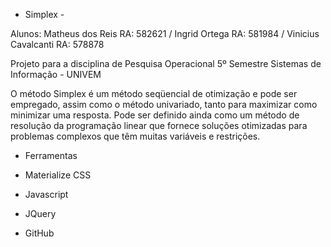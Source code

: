 - Simplex - 

Alunos: Matheus dos Reis RA: 582621   /   Ingrid Ortega RA: 581984  /   Vinicius Cavalcanti RA: 578878


Projeto para a disciplina de Pesquisa Operacional
5º Semestre Sistemas de Informação - UNIVEM

O método Simplex é um método seqüencial de otimização e pode ser empregado, assim como o método univariado, tanto para maximizar como minimizar uma resposta. Pode ser definido ainda como um método de resolução da programação linear que fornece soluções otimizadas para problemas complexos que têm muitas variáveis e restrições.

- Ferramentas

- Materialize CSS
- Javascript
- JQuery
- GitHub 
